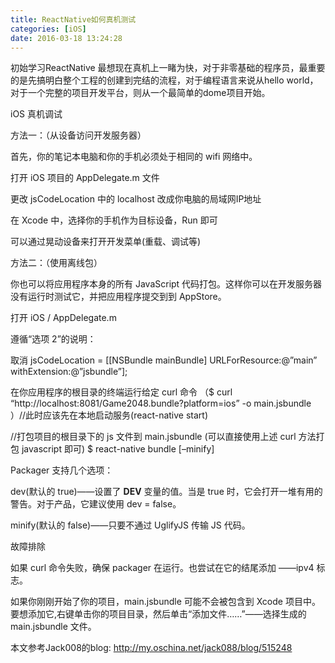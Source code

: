 ```yaml
---
title: ReactNative如何真机测试
categories: [iOS]
date: 2016-03-18 13:24:28
---
```

初始学习ReactNative 最想现在真机上一睹为快，对于非零基础的程序员，最重要的是先搞明白整个工程的创建到完结的流程，对于编程语言来说从hello world，对于一个完整的项目开发平台，则从一个最简单的dome项目开始。

iOS 真机调试

方法一：（从设备访问开发服务器）

首先，你的笔记本电脑和你的手机必须处于相同的 wifi 网络中。

打开 iOS 项目的 AppDelegate.m 文件

更改 jsCodeLocation 中的 localhost 改成你电脑的局域网IP地址

在 Xcode 中，选择你的手机作为目标设备，Run 即可

可以通过晃动设备来打开开发菜单(重载、调试等)

方法二：（使用离线包）

你也可以将应用程序本身的所有 JavaScript 代码打包。这样你可以在开发服务器没有运行时测试它，并把应用程序提交到到 AppStore。

打开 iOS / AppDelegate.m

遵循“选项 2”的说明：

取消 jsCodeLocation = [[NSBundle mainBundle] URLForResource:@&#8221;main&#8221; withExtension:@&#8221;jsbundle&#8221;];

在你应用程序的根目录的终端运行给定 curl 命令 （$ curl &#8220;http://localhost:8081/Game2048.bundle?platform=ios&#8221; -o main.jsbundle ）//此时应该先在本地启动服务(react-native start)

//打包项目的根目录下的 js 文件到 main.jsbundle (可以直接使用上述 curl 方法打包 javascript 即可) $ react-native bundle [&#8211;minify]

Packager 支持几个选项：

dev(默认的 true)——设置了 **DEV** 变量的值。当是 true 时，它会打开一堆有用的警告。对于产品，它建议使用 dev = false。

minify(默认的 false)——只要不通过 UglifyJS 传输 JS 代码。

故障排除

如果 curl 命令失败，确保 packager 在运行。也尝试在它的结尾添加 ——ipv4 标志。

如果你刚刚开始了你的项目，main.jsbundle 可能不会被包含到 Xcode 项目中。要想添加它,右键单击你的项目目录，然后单击“添加文件……”——选择生成的 main.jsbundle 文件。

本文参考Jack008的blog: http://my.oschina.net/jack088/blog/515248